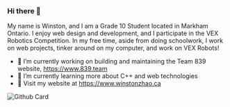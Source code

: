 ### Hi there 👋

My name is Winston, and I am a Grade 10 Student located in Markham Ontario. I enjoy web design and development, and I participate in the VEX Robotics Competition. In my free time, aside from doing schoolwork, I work on web projects, tinker around on my computer, and work on VEX Robots!

- 🔭 I’m currently working on building and maintaining the Team 839 website, https://www.839.team
- 🌱 I’m currently learning more about C++ and web technologies
- 🔗 Visit my website at https://www.winstonzhao.ca

![Github Card](https://github-readme-stats.vercel.app/api?username=Nomnomburger&show_icons=true&count_private=true)

<!--
**Nomnomburger/Nomnomburger** is a ✨ _special_ ✨ repository because its `README.md` (this file) appears on your GitHub profile.

Here are some ideas to get you started:

- 🔭 I’m currently working on ...
- 🌱 I’m currently learning ...
- 👯 I’m looking to collaborate on ...
- 🤔 I’m looking for help with ...
- 💬 Ask me about ...
- 📫 How to reach me: ...
- 😄 Pronouns: ...
- ⚡ Fun fact: ...
-->
